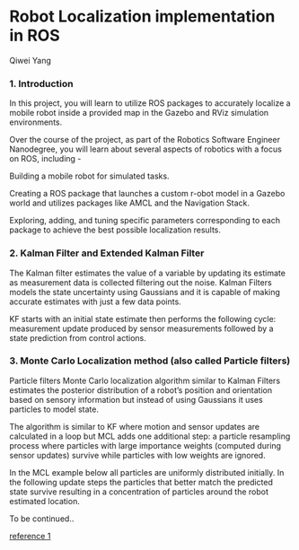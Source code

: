 # Robot Localization implementation in ROS

Qiwei Yang

### 1. Introduction

In this project, you will learn to utilize ROS packages to accurately localize a mobile robot inside a provided map in the Gazebo and RViz simulation environments.

Over the course of the project, as part of the Robotics Software Engineer Nanodegree, you will learn about several aspects of robotics with a focus on ROS, including -

Building a mobile robot for simulated tasks.

Creating a ROS package that launches a custom r-obot model in a Gazebo world and utilizes packages like AMCL and the Navigation Stack.

Exploring, adding, and tuning specific parameters corresponding to each package to achieve the best possible localization results.

### 2. Kalman Filter and Extended Kalman Filter

The Kalman filter estimates the value of a variable by updating its estimate as measurement data is collected filtering out the noise. Kalman Filters models the state uncertainty using Gaussians and it is capable of making accurate estimates with just a few data points.

KF starts with an initial state estimate then performs the following cycle: measurement update produced by sensor measurements followed by a state prediction from control actions.

### 3. Monte Carlo Localization method (also called Particle filters)

Particle filters
Monte Carlo localization algorithm similar to Kalman Filters estimates the posterior distribution of a robot’s position and orientation based on sensory information but instead of using Gaussians it uses particles to model state.

The algorithm is similar to KF where motion and sensor updates are calculated in a loop but MCL adds one additional step: a particle resampling process where particles with large importance weights (computed during sensor updates) survive while particles with low weights are ignored.

In the MCL example below all particles are uniformly distributed initially. In the following update steps the particles that better match the predicted state survive resulting in a concentration of particles around the robot estimated location.

To be continued.. 

[reference 1](https://medium.com/@fernandojaruchenunes/udacity-robotics-nd-project-6-where-am-i-8cd657063585)
